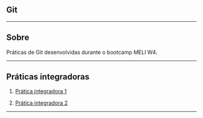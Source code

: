 Git
---

---

## Sobre

<p>Práticas de Git desenvolvidas durante o bootcamp MELI W4.</p>

---

## Práticas integradoras

1. [Prática integradora 1](https://github.com/thsc447/git-exercise/tree/main/pratica_integradora_1)


1. [Prática integradora 2](https://github.com/thsc447/git-exercise/tree/main/pratica_integradora_2)

---
